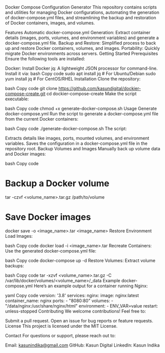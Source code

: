 Docker Compose Configuration Generator
This repository contains scripts and utilities for managing Docker configurations, automating the generation of docker-compose.yml files, and streamlining the backup and restoration of Docker containers, images, and volumes.

Features
Automatic docker-compose.yml Generation: Extract container details (images, ports, volumes, and environment variables) and generate a docker-compose.yml file.
Backup and Restore: Simplified process to back up and restore Docker containers, volumes, and images.
Portability: Quickly migrate Docker environments across servers.
Getting Started
Prerequisites
Ensure the following tools are installed:

Docker: Install Docker
jq: A lightweight JSON processor for command-line. Install it via:
bash
Copy code
sudo apt install jq  # For Ubuntu/Debian
sudo yum install jq  # For CentOS/RHEL
Installation
Clone the repository:

bash
Copy code
git clone https://github.com/kasundigital/dockier-compose-create.git
cd dockier-compose-create
Make the script executable:

bash
Copy code
chmod +x generate-docker-compose.sh
Usage
Generate docker-compose.yml
Run the script to generate a docker-compose.yml file from the current Docker containers:

bash
Copy code
./generate-docker-compose.sh
The script:

Extracts details like images, ports, mounted volumes, and environment variables.
Saves the configuration in a docker-compose.yml file in the repository root.
Backup Volumes and Images
Manually back up volume data and Docker images:

bash
Copy code
# Backup a Docker volume
tar -czvf <volume_name>.tar.gz /path/to/volume

# Save Docker images
docker save -o <image_name>.tar <image_name>
Restore Environment
Load Images:

bash
Copy code
docker load -i <image_name>.tar
Recreate Containers: Use the generated docker-compose.yml file:

bash
Copy code
docker-compose up -d
Restore Volumes: Extract volume backups:

bash
Copy code
tar -xzvf <volume_name>.tar.gz -C /var/lib/docker/volumes/<volume_name>/_data
Example docker-compose.yml
Here’s an example output for a container running Nginx:

yaml
Copy code
version: '3.8'
services:
  nginx:
    image: nginx:latest
    container_name: nginx
    ports:
      - "8080:80"
    volumes:
      - "/data/nginx:/usr/share/nginx/html"
    environment:
      - ENV_VAR=value
    restart: unless-stopped
Contributing
We welcome contributions! Feel free to:

Submit a pull request.
Open an issue for bug reports or feature requests.
License
This project is licensed under the MIT License.

Contact
For questions or support, please reach out to:

Email: kasunindika@gmail.com
GitHub: Kasun Digital
LinkedIn: Kasun Indika
